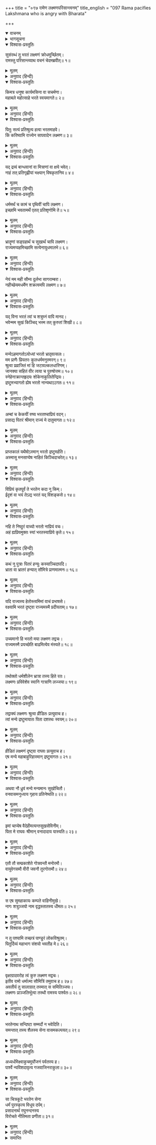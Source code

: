 +++
title = "०९७ रामेण लक्ष्मणपरिसान्त्वनम्"
title_english = "097 Rama pacifies Lakshmana who is angry with Bharata"

+++
<details open><summary>वाचनम्</summary>
<div caption="श्रीराम-हरिसीताराममूर्ति-घनपाठिभ्यां वचनम्" class="audioEmbed" src="https://archive.org/download/Ramayana-recitation-Sriram-harisItArAmamUrti-Ghanapaati-v2/Kanda_2/Kanda_2_AYK-097-Lakshmana_Pari_Santvanam.mp3"></div>
</details>

<details><summary>भागसूचना</summary>

97. श्रीरामका लक्ष्मणके रोषको शान्त करके भरतके सद्भावका वर्णन करना, लक्ष्मणका लज्जित हो श्रीरामके पास खड़ा होना और भरतकी सेनाका पर्वतके नीचे छावनी डालना
</details>

<details open><summary>विश्वास-प्रस्तुतिः</summary>

सुसंरब्धं तु भरतं लक्ष्मणं क्रोधमूर्च्छितम्।  
रामस्तु परिसान्त्व्याथ वचनं चेदमब्रवीत्॥ १॥
</details>

<details><summary>मूलम्</summary>

सुसंरब्धं तु भरतं लक्ष्मणं क्रोधमूर्च्छितम्।  
रामस्तु परिसान्त्व्याथ वचनं चेदमब्रवीत्॥ १॥
</details>

<details><summary>अनुवाद (हिन्दी)</summary>

लक्ष्मण भरतके प्रति रोषावेशके कारण क्रोधवश अपना विवेक खो बैठे थे, उस अवस्थामें श्रीरामने उन्हें समझा-बुझाकर शान्त किया और इस प्रकार कहा—॥
</details>

<details open><summary>विश्वास-प्रस्तुतिः</summary>

किमत्र धनुषा कार्यमसिना वा सचर्मणा।  
महाबले महोत्साहे भरते स्वयमागते॥ २॥
</details>

<details><summary>मूलम्</summary>

किमत्र धनुषा कार्यमसिना वा सचर्मणा।  
महाबले महोत्साहे भरते स्वयमागते॥ २॥
</details>

<details><summary>अनुवाद (हिन्दी)</summary>

‘लक्ष्मण! महाबली और महान् उत्साही भरत जब स्वयं यहाँ आ गये हैं, तब इस समय यहाँ धनुष अथवा ढाल-तलवारसे क्या काम है?॥ २॥
</details>

<details open><summary>विश्वास-प्रस्तुतिः</summary>

पितुः सत्यं प्रतिश्रुत्य हत्वा भरतमाहवे।  
किं करिष्यामि राज्येन सापवादेन लक्ष्मण॥ ३॥
</details>

<details><summary>मूलम्</summary>

पितुः सत्यं प्रतिश्रुत्य हत्वा भरतमाहवे।  
किं करिष्यामि राज्येन सापवादेन लक्ष्मण॥ ३॥
</details>

<details><summary>अनुवाद (हिन्दी)</summary>

‘लक्ष्मण! पिताके सत्यकी रक्षाके लिये प्रतिज्ञा करके यदि मैं युद्धमें भरतको मारकर उनका राज्य छीन लूँ तो संसारमें मेरी कितनी निन्दा होगी, फिर उस कलंकित राज्यको लेकर मैं क्या करूँगा?॥ ३॥
</details>

<details open><summary>विश्वास-प्रस्तुतिः</summary>

यद् द्रव्यं बान्धवानां वा मित्राणां वा क्षये भवेत्।  
नाहं तत् प्रतिगृह्णीयां भक्ष्यान् विषकृतानिव॥ ४॥
</details>

<details><summary>मूलम्</summary>

यद् द्रव्यं बान्धवानां वा मित्राणां वा क्षये भवेत्।  
नाहं तत् प्रतिगृह्णीयां भक्ष्यान् विषकृतानिव॥ ४॥
</details>

<details><summary>अनुवाद (हिन्दी)</summary>

‘अपने बन्धु-बान्धवों या मित्रोंका विनाश करके जिस धनकी प्राप्ति होती हो, वह तो विषमिश्रित भोजनके समान सर्वथा त्याग देने योग्य है; उसे मैं कदापि ग्रहण नहीं करूँगा॥ ४॥
</details>

<details open><summary>विश्वास-प्रस्तुतिः</summary>

धर्ममर्थं च कामं च पृथिवीं चापि लक्ष्मण।  
इच्छामि भवतामर्थे एतत् प्रतिशृणोमि ते॥ ५॥
</details>

<details><summary>मूलम्</summary>

धर्ममर्थं च कामं च पृथिवीं चापि लक्ष्मण।  
इच्छामि भवतामर्थे एतत् प्रतिशृणोमि ते॥ ५॥
</details>

<details><summary>अनुवाद (हिन्दी)</summary>

‘लक्ष्मण! मैं तुमसे प्रतिज्ञापूर्वक कहता हूँ कि—धर्म, अर्थ, काम और पृथ्वीका राज्य भी मैं तुम्हीं लोगोंके लिये चाहता हूँ॥ ५॥
</details>

<details open><summary>विश्वास-प्रस्तुतिः</summary>

भ्रातॄणां सङ्ग्रहार्थं च सुखार्थं चापि लक्ष्मण।  
राज्यमप्यहमिच्छामि सत्येनायुधमालभे॥ ६॥
</details>

<details><summary>मूलम्</summary>

भ्रातॄणां सङ्ग्रहार्थं च सुखार्थं चापि लक्ष्मण।  
राज्यमप्यहमिच्छामि सत्येनायुधमालभे॥ ६॥
</details>

<details><summary>अनुवाद (हिन्दी)</summary>

‘सुमित्राकुमार! मैं भाइयोंके संग्रह और सुखके लिये ही राज्यकी भी इच्छा करता हूँ और इस बातकी सच्चाईके लिये मैं अपना धनुष छूकर शपथ खाता हूँ॥
</details>

<details open><summary>विश्वास-प्रस्तुतिः</summary>

नेयं मम मही सौम्य दुर्लभा सागराम्बरा।  
नहीच्छेयमधर्मेण शक्रत्वमपि लक्ष्मण॥ ७॥
</details>

<details><summary>मूलम्</summary>

नेयं मम मही सौम्य दुर्लभा सागराम्बरा।  
नहीच्छेयमधर्मेण शक्रत्वमपि लक्ष्मण॥ ७॥
</details>

<details><summary>अनुवाद (हिन्दी)</summary>

‘सौम्य लक्ष्मण! समुद्रसे घिरी हुई यह पृथिवी मेरे लिये दुर्लभ नहीं है, परंतु मैं अधर्मसे इन्द्रका पद पानेकी भी इच्छा नहीं कर सकता॥ ७॥
</details>

<details open><summary>विश्वास-प्रस्तुतिः</summary>

यद् विना भरतं त्वां च शत्रुघ्नं वापि मानद।  
भवेन्मम सुखं किञ्चिद् भस्म तत् कुरुतां शिखी॥ ८॥
</details>

<details><summary>मूलम्</summary>

यद् विना भरतं त्वां च शत्रुघ्नं वापि मानद।  
भवेन्मम सुखं किञ्चिद् भस्म तत् कुरुतां शिखी॥ ८॥
</details>

<details><summary>अनुवाद (हिन्दी)</summary>

‘मानद! भरतको, तुमको और शत्रुघ्नको छोड़कर यदि मुझे कोई सुख मिलता हो तो उसे अग्निदेव जलाकर भस्म कर डालें॥ ८॥
</details>

<details open><summary>विश्वास-प्रस्तुतिः</summary>

मन्येऽहमागतोऽयोध्यां भरतो भ्रातृवत्सलः।  
मम प्राणैः प्रियतरः कुलधर्ममनुस्मरन्॥ ९॥  
श्रुत्वा प्रव्राजितं मां हि जटावल्कलधारिणम्।  
जानक्या सहितं वीर त्वया च पुरुषोत्तम॥ १०॥  
स्नेहेनाक्रान्तहृदयः शोकेनाकुलितेन्द्रियः।  
द्रष्टुमभ्यागतो ह्येष भरतो नान्यथाऽऽगतः॥ ११॥
</details>

<details><summary>मूलम्</summary>

मन्येऽहमागतोऽयोध्यां भरतो भ्रातृवत्सलः।  
मम प्राणैः प्रियतरः कुलधर्ममनुस्मरन्॥ ९॥  
श्रुत्वा प्रव्राजितं मां हि जटावल्कलधारिणम्।  
जानक्या सहितं वीर त्वया च पुरुषोत्तम॥ १०॥  
स्नेहेनाक्रान्तहृदयः शोकेनाकुलितेन्द्रियः।  
द्रष्टुमभ्यागतो ह्येष भरतो नान्यथाऽऽगतः॥ ११॥
</details>

<details><summary>अनुवाद (हिन्दी)</summary>

‘वीर! पुरुषप्रवर! भरत बड़े भ्रातृभक्त हैं। वे मुझे प्राणोंसे भी बढ़कर प्रिय हैं। मुझे तो ऐसा मालूम होता है, भरतने अयोध्यामें आनेपर जब सुना है कि मैं तुम्हारे और जानकीके साथ जटा-वल्कल धारण करके वनमें आ गया हूँ, तब उनकी इन्द्रियाँ शोकसे व्याकुल हो उठी हैं और वे कुलधर्मका विचार करके स्नेहयुक्त हृदयसे हमलोगोंसे मिलने आये हैं। इन भरतके आगमनका इसके सिवा दूसरा कोई उद्देश्य नहीं हो सकता॥ ९—११॥
</details>

<details open><summary>विश्वास-प्रस्तुतिः</summary>

अम्बां च केकयीं रुष्य भरतश्चाप्रियं वदन्।  
प्रसाद्य पितरं श्रीमान् राज्यं मे दातुमागतः॥ १२॥
</details>

<details><summary>मूलम्</summary>

अम्बां च केकयीं रुष्य भरतश्चाप्रियं वदन्।  
प्रसाद्य पितरं श्रीमान् राज्यं मे दातुमागतः॥ १२॥
</details>

<details><summary>अनुवाद (हिन्दी)</summary>

‘माता कैकेयीके प्रति कुपित हो, उन्हें कठोर वचन सुनाकर और पिताजीको प्रसन्न करके श्रीमान् भरत मुझे राज्य देनेके लिये आये हैं॥ १२॥
</details>

<details open><summary>विश्वास-प्रस्तुतिः</summary>

प्राप्तकालं यथैषोऽस्मान् भरतो द्रष्टुमर्हति।  
अस्मासु मनसाप्येष नाहितं किञ्चिदाचरेत्॥ १३॥
</details>

<details><summary>मूलम्</summary>

प्राप्तकालं यथैषोऽस्मान् भरतो द्रष्टुमर्हति।  
अस्मासु मनसाप्येष नाहितं किञ्चिदाचरेत्॥ १३॥
</details>

<details><summary>अनुवाद (हिन्दी)</summary>

‘भरतका हमलोगोंसे मिलनेके लिये आना सर्वथा समयोचित है। वे हमसे मिलनेके योग्य हैं। हमलोगोंका कोई अहित करनेका विचार तो वे कभी मनमें भी नहीं ला सकते॥ १३॥
</details>

<details open><summary>विश्वास-प्रस्तुतिः</summary>

विप्रियं कृतपूर्वं ते भरतेन कदा नु किम्।  
ईदृशं वा भयं तेऽद्य भरतं यद् विशङ्कसे॥ १४॥
</details>

<details><summary>मूलम्</summary>

विप्रियं कृतपूर्वं ते भरतेन कदा नु किम्।  
ईदृशं वा भयं तेऽद्य भरतं यद् विशङ्कसे॥ १४॥
</details>

<details><summary>अनुवाद (हिन्दी)</summary>

‘भरतने तुम्हारे प्रति पहले कब कौन-सा अप्रिय बर्ताव किया है, जिससे आज तुम्हें उनसे ऐसा भय लग रहा है और तुम उनके विषयमें इस तरहकी आशङ्का कर रहे हो?॥ १४॥
</details>

<details open><summary>विश्वास-प्रस्तुतिः</summary>

नहि ते निष्ठुरं वाच्यो भरतो नाप्रियं वचः।  
अहं ह्यप्रियमुक्तः स्यां भरतस्याप्रिये कृते॥ १५॥
</details>

<details><summary>मूलम्</summary>

नहि ते निष्ठुरं वाच्यो भरतो नाप्रियं वचः।  
अहं ह्यप्रियमुक्तः स्यां भरतस्याप्रिये कृते॥ १५॥
</details>

<details><summary>अनुवाद (हिन्दी)</summary>

‘भरतके आनेपर तुम उनसे कोई कठोर या अप्रिय वचन न बोलना। यदि तुमने उनसे कोई प्रतिकूल बात कही तो वह मेरे ही प्रति कही हुई समझी जायगी॥ १५॥
</details>

<details open><summary>विश्वास-प्रस्तुतिः</summary>

कथं नु पुत्राः पितरं हन्युः कस्याञ्चिदापदि।  
भ्राता वा भ्रातरं हन्यात् सौमित्रे प्राणमात्मनः॥ १६॥
</details>

<details><summary>मूलम्</summary>

कथं नु पुत्राः पितरं हन्युः कस्याञ्चिदापदि।  
भ्राता वा भ्रातरं हन्यात् सौमित्रे प्राणमात्मनः॥ १६॥
</details>

<details><summary>अनुवाद (हिन्दी)</summary>

‘सुमित्रानन्दन! कितनी ही बड़ी आपत्ति क्यों न आ जाय, पुत्र अपने पिताको कैसे मार सकते हैं? अथवा भाई अपने प्राणोंके समान प्रिय भाईकी हत्या कैसे कर सकता है?॥ १६॥
</details>

<details open><summary>विश्वास-प्रस्तुतिः</summary>

यदि राज्यस्य हेतोस्त्वमिमां वाचं प्रभाषसे।  
वक्ष्यामि भरतं दृष्ट्वा राज्यमस्मै प्रदीयताम्॥ १७॥
</details>

<details><summary>मूलम्</summary>

यदि राज्यस्य हेतोस्त्वमिमां वाचं प्रभाषसे।  
वक्ष्यामि भरतं दृष्ट्वा राज्यमस्मै प्रदीयताम्॥ १७॥
</details>

<details><summary>अनुवाद (हिन्दी)</summary>

‘यदि तुम राज्यके लिये ऐसी कठोर बात कहते हो तो मैं भरतसे मिलनेपर उन्हें कह दूँगा कि तुम यह राज्य लक्ष्मणको दे दो॥ १७॥
</details>

<details open><summary>विश्वास-प्रस्तुतिः</summary>

उच्यमानो हि भरतो मया लक्ष्मण तद्वचः।  
राज्यमस्मै प्रयच्छेति बाढमित्येव मंस्यते॥ १८॥
</details>

<details><summary>मूलम्</summary>

उच्यमानो हि भरतो मया लक्ष्मण तद्वचः।  
राज्यमस्मै प्रयच्छेति बाढमित्येव मंस्यते॥ १८॥
</details>

<details><summary>अनुवाद (हिन्दी)</summary>

‘लक्ष्मण! यदि मैं भरतसे यह कहूँ कि ‘तुम राज्य इन्हें दे दो’ तो वे ‘बहुत अच्छा’ कहकर अवश्य मेरी बात मान लेंगे’॥ १८॥
</details>

<details open><summary>विश्वास-प्रस्तुतिः</summary>

तथोक्तो धर्मशीलेन भ्रात्रा तस्य हिते रतः।  
लक्ष्मणः प्रविवेशेव स्वानि गात्राणि लज्जया॥ १९॥
</details>

<details><summary>मूलम्</summary>

तथोक्तो धर्मशीलेन भ्रात्रा तस्य हिते रतः।  
लक्ष्मणः प्रविवेशेव स्वानि गात्राणि लज्जया॥ १९॥
</details>

<details><summary>अनुवाद (हिन्दी)</summary>

अपने धर्मपरायण भाईके ऐसा कहनेपर उन्हींके हितमें तत्पर रहनेवाले लक्ष्मण लज्जावश मानो अपने अङ्गोंमें ही समा गये—लाजसे गड़ गये॥ १९॥
</details>

<details open><summary>विश्वास-प्रस्तुतिः</summary>

तद्वाक्यं लक्ष्मणः श्रुत्वा व्रीडितः प्रत्युवाच ह।  
त्वां मन्ये द्रष्टुमायातः पिता दशरथः स्वयम्॥ २०॥
</details>

<details><summary>मूलम्</summary>

तद्वाक्यं लक्ष्मणः श्रुत्वा व्रीडितः प्रत्युवाच ह।  
त्वां मन्ये द्रष्टुमायातः पिता दशरथः स्वयम्॥ २०॥
</details>

<details><summary>अनुवाद (हिन्दी)</summary>

श्रीरामका पूर्वोक्त वचन सुनकर लज्जित हुए लक्ष्मणने कहा—‘भैया! मैं समझता हूँ, हमारे पिता महाराज दशरथ स्वयं ही आपसे मिलने आये हैं’॥ २०॥
</details>

<details open><summary>विश्वास-प्रस्तुतिः</summary>

व्रीडितं लक्ष्मणं दृष्ट्वा राघवः प्रत्युवाच ह।  
एष मन्ये महाबाहुरिहास्मान् द्रष्टुमागतः॥ २१॥
</details>

<details><summary>मूलम्</summary>

व्रीडितं लक्ष्मणं दृष्ट्वा राघवः प्रत्युवाच ह।  
एष मन्ये महाबाहुरिहास्मान् द्रष्टुमागतः॥ २१॥
</details>

<details><summary>अनुवाद (हिन्दी)</summary>

लक्ष्मणको लज्जित हुआ देख श्रीरामने उत्तर दिया—‘मैं भी ऐसा ही मानता हूँ कि हमारे महाबाहु पिताजी ही हमलोगोंसे मिलने आये हैं॥ २१॥
</details>

<details open><summary>विश्वास-प्रस्तुतिः</summary>

अथवा नौ ध्रुवं मन्ये मन्यमानः सुखोचितौ।  
वनवासमनुध्याय गृहाय प्रतिनेष्यति॥ २२॥
</details>

<details><summary>मूलम्</summary>

अथवा नौ ध्रुवं मन्ये मन्यमानः सुखोचितौ।  
वनवासमनुध्याय गृहाय प्रतिनेष्यति॥ २२॥
</details>

<details><summary>अनुवाद (हिन्दी)</summary>

‘अथवा मैं ऐसा समझता हूँ कि हमें सुख भोगनेके योग्य मानते हुए पिताजी वनवासके कष्टका विचार करके हम दोनोंको निश्चय ही घर लौटा ले जायँगे॥ २२॥
</details>

<details open><summary>विश्वास-प्रस्तुतिः</summary>

इमां चाप्येष वैदेहीमत्यन्तसुखसेविनीम्।  
पिता मे राघवः श्रीमान् वनादादाय यास्यति॥ २३॥
</details>

<details><summary>मूलम्</summary>

इमां चाप्येष वैदेहीमत्यन्तसुखसेविनीम्।  
पिता मे राघवः श्रीमान् वनादादाय यास्यति॥ २३॥
</details>

<details><summary>अनुवाद (हिन्दी)</summary>

‘मेरे पिता रघुकुलतिलक श्रीमान् महाराज दशरथ अत्यन्त सुखका सेवन करनेवाली इन विदेहराजनन्दिनी सीताको भी वनसे साथ लेकर ही घरको लौटेंगे॥ २३॥
</details>

<details open><summary>विश्वास-प्रस्तुतिः</summary>

एतौ तौ सम्प्रकाशेते गोत्रवन्तौ मनोरमौ।  
वायुवेगसमौ वीरौ जवनौ तुरगोत्तमौ॥ २४॥
</details>

<details><summary>मूलम्</summary>

एतौ तौ सम्प्रकाशेते गोत्रवन्तौ मनोरमौ।  
वायुवेगसमौ वीरौ जवनौ तुरगोत्तमौ॥ २४॥
</details>

<details><summary>अनुवाद (हिन्दी)</summary>

‘अच्छे घोड़ोंके कुलमें उत्पन्न हुए ये ही वे दोनों वायुके समान वेगशाली, शीघ्रगामी, वीर एवं मनोरम अपने उत्तम घोड़े चमक रहे हैं॥ २४॥
</details>

<details open><summary>विश्वास-प्रस्तुतिः</summary>

स एष सुमहाकायः कम्पते वाहिनीमुखे।  
नागः शत्रुञ्जयो नाम वृद्धस्तातस्य धीमतः॥ २५॥
</details>

<details><summary>मूलम्</summary>

स एष सुमहाकायः कम्पते वाहिनीमुखे।  
नागः शत्रुञ्जयो नाम वृद्धस्तातस्य धीमतः॥ २५॥
</details>

<details><summary>अनुवाद (हिन्दी)</summary>

‘परम बुद्धिमान् पिताजीकी सवारीमें रहनेवाला यह वही विशालकाय शत्रुंजय नामक बूढ़ा गजराज है, जो सेनाके मुहानेपर झूमता हुआ चल रहा है॥ २५॥
</details>

<details open><summary>विश्वास-प्रस्तुतिः</summary>

न तु पश्यामि तच्छत्रं पाण्डुरं लोकविश्रुतम्।  
पितुर्दिव्यं महाभाग संशयो भवतीह मे॥ २६॥
</details>

<details><summary>मूलम्</summary>

न तु पश्यामि तच्छत्रं पाण्डुरं लोकविश्रुतम्।  
पितुर्दिव्यं महाभाग संशयो भवतीह मे॥ २६॥
</details>

<details><summary>अनुवाद (हिन्दी)</summary>

‘महाभाग! परंतु इसके ऊपर पिताजीका वह विश्वविख्यात दिव्य श्वेतछत्र मुझे नहीं दिखायी देता है—इससे मेरे मनमें संशय उत्पन्न होता है॥ २६॥
</details>

<details open><summary>विश्वास-प्रस्तुतिः</summary>

वृक्षाग्रादवरोह त्वं कुरु लक्ष्मण मद्वचः।  
इतीव रामो धर्मात्मा सौमित्रिं तमुवाच ह॥ २७॥  
अवतीर्य तु सालाग्रात् तस्मात् स समितिञ्जयः।  
लक्ष्मणः प्राञ्जलिर्भूत्वा तस्थौ रामस्य पार्श्वतः॥ २८॥
</details>

<details><summary>मूलम्</summary>

वृक्षाग्रादवरोह त्वं कुरु लक्ष्मण मद्वचः।  
इतीव रामो धर्मात्मा सौमित्रिं तमुवाच ह॥ २७॥  
अवतीर्य तु सालाग्रात् तस्मात् स समितिञ्जयः।  
लक्ष्मणः प्राञ्जलिर्भूत्वा तस्थौ रामस्य पार्श्वतः॥ २८॥
</details>

<details><summary>अनुवाद (हिन्दी)</summary>

‘लक्ष्मण! अब मेरी बात मानो और पेड़से नीचे उतर आओ।’ धर्मात्मा श्रीरामने सुमित्राकुमार लक्ष्मणसे जब ऐसी बात कही, तब युद्धमें विजय पानेवाले लक्ष्मण उस शाल वृक्षके अग्रभागसे उतरे और श्रीरामके पास हाथ जोड़कर खड़े हो गये॥ २७-२८॥
</details>

<details open><summary>विश्वास-प्रस्तुतिः</summary>

भरतेनाथ सन्दिष्टा सम्मर्दो न भवेदिति।  
समन्तात् तस्य शैलस्य सेना वासमकल्पयत्॥ २९॥
</details>

<details><summary>मूलम्</summary>

भरतेनाथ सन्दिष्टा सम्मर्दो न भवेदिति।  
समन्तात् तस्य शैलस्य सेना वासमकल्पयत्॥ २९॥
</details>

<details><summary>अनुवाद (हिन्दी)</summary>

उधर भरतने सेनाको आज्ञा दी कि ‘यहाँ किसीको हमलोगोंके द्वारा बाधा नहीं पहुँचनी चाहिये।’ उनका यह आदेश पाकर समस्त सैनिक पर्वतके चारों ओर नीचे ही ठहर गये॥ २९॥
</details>

<details open><summary>विश्वास-प्रस्तुतिः</summary>

अध्यर्धमिक्ष्वाकुचमूर्योजनं पर्वतस्य ह।  
पार्श्वे न्यविशदावृत्य गजवाजिनराकुला॥ ३०॥
</details>

<details><summary>मूलम्</summary>

अध्यर्धमिक्ष्वाकुचमूर्योजनं पर्वतस्य ह।  
पार्श्वे न्यविशदावृत्य गजवाजिनराकुला॥ ३०॥
</details>

<details><summary>अनुवाद (हिन्दी)</summary>

उस समय हाथी, घोड़े और मनुष्योंसे भरी हुई इक्ष्वाकुवंशी नरेशकी वह सेना पर्वतके आस-पासकी डेढ़ योजन (छः कोस) भूमि घेरकर पड़ाव डाले हुए थी॥
</details>

<details open><summary>विश्वास-प्रस्तुतिः</summary>

सा चित्रकूटे भरतेन सेना  
धर्मं पुरस्कृत्य विधूय दर्पम्।  
प्रसादनार्थं रघुनन्दनस्य  
विरोचते नीतिमता प्रणीता॥ ३१॥
</details>

<details><summary>मूलम्</summary>

सा चित्रकूटे भरतेन सेना  
धर्मं पुरस्कृत्य विधूय दर्पम्।  
प्रसादनार्थं रघुनन्दनस्य  
विरोचते नीतिमता प्रणीता॥ ३१॥
</details>

<details><summary>अनुवाद (हिन्दी)</summary>

नीतिज्ञ भरत धर्मको सामने रखते हुए गर्वको त्यागकर रघुकुलनन्दन श्रीरामको प्रसन्न करनेके लिये जिसे अपने साथ ले आये थे, वह सेना चित्रकूट पर्वतके समीप बड़ी शोभा पा रही थी॥ ३१॥
</details>

<details><summary>समाप्तिः</summary>

इत्यार्षे श्रीमद्रामायणे वाल्मीकीये आदिकाव्येऽयोध्याकाण्डे सप्तनवतितमः सर्गः॥ ९७॥  
इस प्रकार श्रीवाल्मीकिनिर्मित आर्षरामायण आदिकाव्यके अयोध्याकाण्डमें सत्तानबेवाँ सर्ग पूरा हुआ॥ ९७॥
</details>

